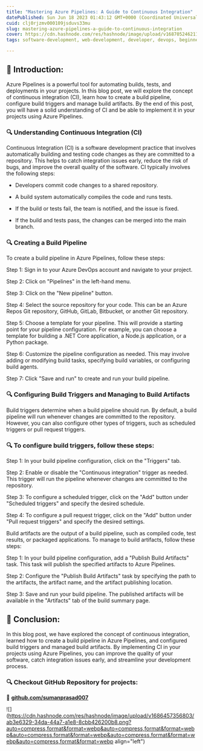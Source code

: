 ```yaml
---
title: "Mastering Azure Pipelines: A Guide to Continuous Integration"
datePublished: Sun Jun 18 2023 01:43:12 GMT+0000 (Coordinated Universal Time)
cuid: clj0rjzmv000109jsduvs33mu
slug: mastering-azure-pipelines-a-guide-to-continuous-integration
cover: https://cdn.hashnode.com/res/hashnode/image/upload/v1687052462111/62bbfe9c-953d-4506-b4fa-4af1be22dbe8.png
tags: software-development, web-development, developer, devops, beginners

---
```


## **📍** Introduction:

Azure Pipelines is a powerful tool for automating builds, tests, and deployments in your projects. In this blog post, we will explore the concept of continuous integration (CI), learn how to create a build pipeline, configure build triggers and manage build artifacts. By the end of this post, you will have a solid understanding of CI and be able to implement it in your projects using Azure Pipelines.

### **🔍** Understanding Continuous Integration (CI)

Continuous Integration (CI) is a software development practice that involves automatically building and testing code changes as they are committed to a repository. This helps to catch integration issues early, reduce the risk of bugs, and improve the overall quality of the software. CI typically involves the following steps:

* Developers commit code changes to a shared repository.
    
* A build system automatically compiles the code and runs tests.
    
* If the build or tests fail, the team is notified, and the issue is fixed.
    
* If the build and tests pass, the changes can be merged into the main branch.
    

### **🔍** Creating a Build Pipeline

To create a build pipeline in Azure Pipelines, follow these steps:

Step 1: Sign in to your Azure DevOps account and navigate to your project.

Step 2: Click on "Pipelines" in the left-hand menu.

Step 3: Click on the "New pipeline" button.

Step 4: Select the source repository for your code. This can be an Azure Repos Git repository, GitHub, GitLab, Bitbucket, or another Git repository.

Step 5: Choose a template for your pipeline. This will provide a starting point for your pipeline configuration. For example, you can choose a template for building a .NET Core application, a Node.js application, or a Python package.

Step 6: Customize the pipeline configuration as needed. This may involve adding or modifying build tasks, specifying build variables, or configuring build agents.

Step 7: Click "Save and run" to create and run your build pipeline.

### **🔍** Configuring Build Triggers and Managing to Build Artifacts

Build triggers determine when a build pipeline should run. By default, a build pipeline will run whenever changes are committed to the repository. However, you can also configure other types of triggers, such as scheduled triggers or pull request triggers.

### **🔍** To configure build triggers, follow these steps:

Step 1: In your build pipeline configuration, click on the "Triggers" tab.

Step 2: Enable or disable the "Continuous integration" trigger as needed. This trigger will run the pipeline whenever changes are committed to the repository.

Step 3: To configure a scheduled trigger, click on the "Add" button under "Scheduled triggers" and specify the desired schedule.

Step 4: To configure a pull request trigger, click on the "Add" button under "Pull request triggers" and specify the desired settings.

Build artifacts are the output of a build pipeline, such as compiled code, test results, or packaged applications. To manage to build artifacts, follow these steps:

Step 1: In your build pipeline configuration, add a "Publish Build Artifacts" task. This task will publish the specified artifacts to Azure Pipelines.

Step 2: Configure the "Publish Build Artifacts" task by specifying the path to the artifacts, the artifact name, and the artifact publishing location.

Step 3: Save and run your build pipeline. The published artifacts will be available in the "Artifacts" tab of the build summary page.

## **📍** Conclusion:

In this blog post, we have explored the concept of continuous integration, learned how to create a build pipeline in Azure Pipelines, and configured build triggers and managed build artifacts. By implementing CI in your projects using Azure Pipelines, you can improve the quality of your software, catch integration issues early, and streamline your development process.

### **🔍 Checkout GitHub Repository for projects:**

**🔗** [**github.com/sumanprasad007**](http://github.com/sumanprasad007)

![](https://cdn.hashnode.com/res/hashnode/image/upload/v1686457356803/ab3e6329-34da-44a7-a1e8-8cbb426200b8.png?auto=compress,format&format=webp&auto=compress,format&format=webp&auto=compress,format&format=webp&auto=compress,format&format=webp&auto=compress,format&format=webp align="left")